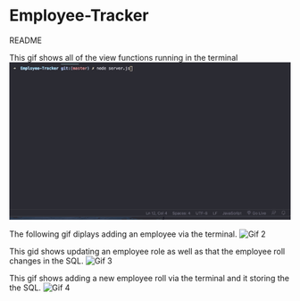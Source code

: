 # Employee-Tracker
README

This gif shows all of the view functions running in the terminal
![Gif 1](./Assets/Employee-Tracker1.gif/)

The following gif diplays adding an employee via the terminal.
![Gif 2](./Assets/Employee-Tracker2.gif/)

This gid shows updating an employee role as well as that the employee roll changes in the SQL.
![Gif 3](./Assets/Employee-Tracker3.gif/)

This gif shows adding a new employee roll  via the terminal and it storing the the SQL.
![Gif 4](./Assets/Employee-Tracker4.gif/)